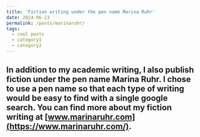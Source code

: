 ```yaml
---
title: 'Fiction writing under the pen name Marina Ruhr'
date: 2024-06-23
permalink: /posts/marinaruhr/
tags:
  - cool posts
  - category1
  - category2
---
```

In addition to my academic writing, I also publish fiction under the pen name Marina Ruhr. I chose to use a pen name so that each type of writing would be easy to find with a single google search. You can find more about my fiction writing at [www.marinaruhr.com](https://www.marinaruhr.com/).
------
